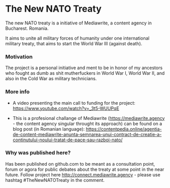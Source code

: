 # The New NATO Treaty

The new NATO treaty is a initiative of Mediawrite, a content agency in Bucharest. Romania. 

It aims to unite all military forces of humanity under one international military treaty, that aims to start the World War III (against death).


### Motivation
The project is a personal initiative and ment to be in honor of my ancestors who fought as dumb as shit mutherfuckers in World War I, World War II, and also in the Cold War as military technicians.



### More info

- A video presenting the main call to funding for the project: https://www.youtube.com/watch?v=_3t5-WUUPqE

- This is a profesional challange of Mediawrite (https://mediawrite.agency - the content agency singular throught its approach) can be found on a blog post (in Romanian language): https://contentpedia.online/agentia-de-content-mediawrite-anunta-semnarea-unui-contract-de-creatie-a-continutului-noului-tratat-de-pace-sau-razboi-nato/






### Why was published here?
Has been published on github.com to be meant as a consultation point, forum or agora for public debates about the treaty at some point in the near future.
Follow project here http://connect.mediawrite.agency - please use hashtag #TheNewNATOTreaty in the comment.

